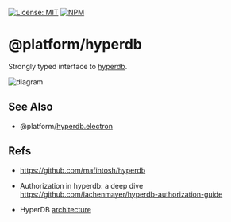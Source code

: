 [![License: MIT](https://img.shields.io/badge/License-MIT-blue.svg)](https://opensource.org/licenses/MIT)
[![NPM](https://img.shields.io/npm/v/@platform/hyperdb.svg?colorB=blue&style=flat)](https://www.npmjs.com/package/@platform/hyperdb)

# @platform/hyperdb
Strongly typed interface to [hyperdb](https://github.com/mafintosh/hyperdb).

![diagram](https://user-images.githubusercontent.com/185555/54233024-eb6db500-4570-11e9-899d-e924cd4967e2.png)

## See Also

- @platform/[hyperdb.electron](../hyperdb.electron)

## Refs

- https://github.com/mafintosh/hyperdb

- Authorization in hyperdb: a deep dive  
  https://github.com/lachenmayer/hyperdb-authorization-guide

- HyperDB [architecture](https://github.com/mafintosh/hyperdb/blob/master/ARCHITECTURE.md)
  